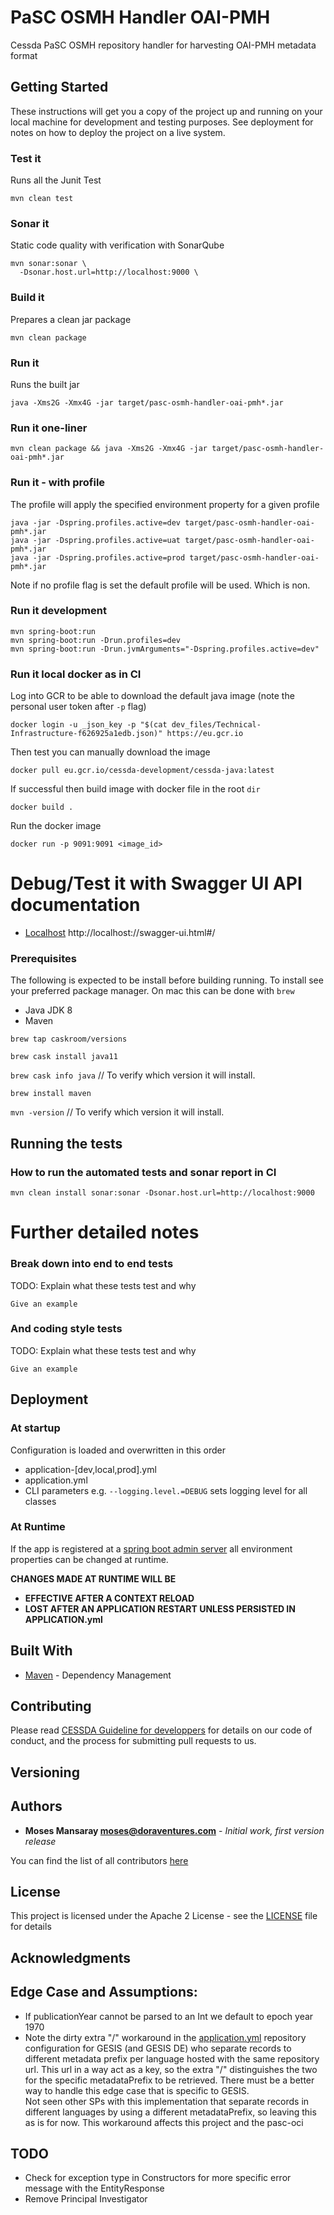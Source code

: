 # PaSC OSMH Handler OAI-PMH

Cessda PaSC OSMH repository handler for harvesting OAI-PMH metadata format

## Getting Started

These instructions will get you a copy of the project up and running on your local machine for development and testing 
purposes. See deployment for notes on how to deploy the project on a live system.

### Test it
Runs all the Junit Test


    mvn clean test

### Sonar it

Static code quality with verification with SonarQube

    mvn sonar:sonar \
      -Dsonar.host.url=http://localhost:9000 \

### Build it
Prepares a clean jar package

    mvn clean package 

### Run it 
Runs the built jar

    java -Xms2G -Xmx4G -jar target/pasc-osmh-handler-oai-pmh*.jar 
    
### Run it one-liner

    mvn clean package && java -Xms2G -Xmx4G -jar target/pasc-osmh-handler-oai-pmh*.jar


### Run it - with profile
The profile will apply the specified environment property for a given profile

    java -jar -Dspring.profiles.active=dev target/pasc-osmh-handler-oai-pmh*.jar
    java -jar -Dspring.profiles.active=uat target/pasc-osmh-handler-oai-pmh*.jar
    java -jar -Dspring.profiles.active=prod target/pasc-osmh-handler-oai-pmh*.jar

Note if no profile flag is set the default profile will be used. Which is non.

### Run it development
    mvn spring-boot:run
    mvn spring-boot:run -Drun.profiles=dev
    mvn spring-boot:run -Drun.jvmArguments="-Dspring.profiles.active=dev"

### Run it local docker as in CI

Log into GCR to be able to download the default java image (note the personal user token after `-p` flag)
    
    docker login -u _json_key -p "$(cat dev_files/Technical-Infrastructure-f626925a1edb.json)" https://eu.gcr.io
    
Then test you can manually download the image
    
    docker pull eu.gcr.io/cessda-development/cessda-java:latest
  
If successful then build image with docker file in the root `dir`

    docker build . 

Run the docker image

    docker run -p 9091:9091 <image_id>  

# Debug/Test it with Swagger UI API documentation
   - [Localhost](http://localhost:9091/swagger-ui.html#/) http://localhost:<port>/<context-base>/swagger-ui.html#/

### Prerequisites
The following is expected to be install before building running.  To install see your preferred package manager.
On mac this can be done with `brew`
  - Java JDK 8
  - Maven

`brew tap caskroom/versions`

`brew cask install java11`

`brew cask info java`  // To verify which version it will install.

`brew install maven`

`mvn -version` // To verify which version it will install.


## Running the tests

### How to run the automated tests and sonar report in CI 

`mvn clean install sonar:sonar -Dsonar.host.url=http://localhost:9000`


# Further detailed notes

### Break down into end to end tests

TODO: Explain what these tests test and why

```
Give an example
```

### And coding style tests

TODO: Explain what these tests test and why

```
Give an example
```

## Deployment

### At startup
Configuration is loaded and overwritten in this order
* application-[dev,local,prod].yml
* application.yml
* CLI parameters e.g. `--logging.level.=DEBUG` sets logging level for all classes

### At Runtime
If the app is registered at a [spring boot admin server](https://github.com/codecentric/spring-boot-admin)
all environment properties can be changed at runtime.

**CHANGES MADE AT RUNTIME WILL BE**
* **EFFECTIVE AFTER A CONTEXT RELOAD**
* **LOST AFTER AN APPLICATION RESTART UNLESS PERSISTED IN APPLICATION.yml**
 

## Built With

* [Maven](https://maven.apache.org/) - Dependency Management

## Contributing

Please read [CESSDA Guideline for developpers](https://bitbucket.org/cessda/cessda.guidelines.cit/wiki/Developers) 
for details on our code of conduct, and the process for submitting pull requests to us.

## Versioning

## Authors

* **Moses Mansaray <moses@doraventures.com>** - *Initial work, first version release*

You can find the list of all contributors [here](CONTRIBUTORS.md)

## License

This project is licensed under the Apache 2 License - see the [LICENSE](LICENSE) file for details

## Acknowledgments



## Edge Case and Assumptions:

- If publicationYear cannot be parsed to an Int we default to epoch year 1970
- Note the dirty extra "/" workaround in the [application.yml](src/main/resources/application.yml) repository
 configuration for GESIS (and GESIS DE) who separate records to different metadata prefix per language hosted
 with the same repository url.  This url in a way act as a key, so the extra "/" distinguishes the two for the specific 
 metadataPrefix to be retrieved.  There must be a better way to handle this edge case that is specific to GESIS.  
 Not seen other SPs with this implementation that separate records in different languages by using a different 
 metadataPrefix, so leaving this as is for now. This workaround affects this project and the pasc-oci

## TODO 

- Check for exception type in Constructors for more specific error message with the EntityResponse
- Remove Principal Investigator
